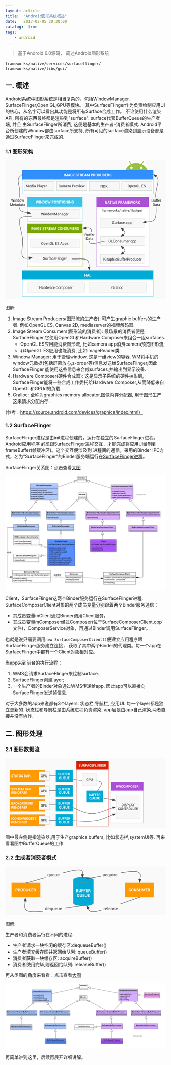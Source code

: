 ```yaml
---
layout: article
title:  "Android图形系统概述"
date:   2017-02-05 20:30:00
catalog:  true
tags:
    - android
---
```


> 基于Android 6.0源码， 简述Android图形系统

    frameworks/native/services/surfaceflinger/
    frameworks/native/libs/gui/

## 一. 概述

Android系统中图形系统是相当复杂的，包括WindowManager，SurfaceFlinger,Open GL,GPU等模块。
其中SurfaceFlinger作为负责绘制应用UI的核心，从名字可以看出其功能是将所有Surface合成工作。
不论使用什么渲染API, 所有的东西最终都是渲染到"surface". surface代表BufferQueue的生产者端, 并且
由SurfaceFlinger所消费, 这便是基本的生产者-消费者模式. Android平台所创建的Window都由surface所支持,
所有可见的surface渲染到显示设备都是通过SurfaceFlinger来完成的.

### 1.1 图形架构

![surface_rendered](../images/surfaceFlinger/surface_rendered.png)

图解: 

1. Image Stream Producers(图形流的生产者): 可产生graphic buffers的生产者. 例如OpenGL ES, Canvas 2D, mediaserver的视频解码器.
2. Image Stream Consumers(图形流的消费者): 最场景的消费者便是SurfaceFlinger,它使用OpenGL和Hardware Composer来组合一组surfaces.
    - OpenGL ES应用能消费图形流, 比如camera app消费camera预览图形流;
    - 非OpenGL ES应用也能消费,   比如ImageReader类
3. Window Manager: 用于管理window, 这是一组view的容器. WM将手机的window元数据(包括屏幕放心,z-order等)信息发送给SurfaceFlinger,因此SurfaceFlinger
能使用这些信息来合成surfaces,并输出到显示设备.
4. Hardware Composer(硬件合成器): 这是显示子系统的硬件抽象层, SurfaceFlinger能将一些合成工作委托给Hardware Composer,从而降低来自OpenGL和GPUd的负载.
5. Gralloc: 全称为graphics memory allocator,图像内存分配器, 用于图形生产这来请求分配内存.

(参考：https://source.android.com/devices/graphics/index.html）

### 1.2 SurfaceFlinger

SurfaceFlinger进程是由init进程创建的，运行在独立的SurfaceFlinger进程。Android应用程序
必须跟SurfaceFlinger进程交互，才能完成将应用UI绘制到frameBuffer(帧缓冲区)。这个交互便涉及到
进程间的通信，采用的Binder IPC方式，名为"SurfaceFlinger"的Binder服务端运行在[SurfaceFlinger进程](https://panard313.github.io/2017/02/11/surface_flinger/)。

SurfaceFlinger关系图：点击查看[大图](https://panard313.github.io/images/surfaceFlinger/class_surface.jpg)

![class_surface](../images/surfaceFlinger/class_surface.jpg)

Client，SurfaceFlinger这两个Binder服务运行在SurfaceFlinger进程.
SurfaceComposerClient对象的两个成员变量分别跟着两个Binder服务通信：

- 其成员变量mClient通过Binder调用Client服务，
- 其成员变量mComposer经过Composer(位于SurfaceComposerClient.cpp文件)，ComposerService对象，再通过Binder调用SurfaceFlinger。

也就是说只需要调用`new SurfaceComposerClient()`便建立应用程序跟SurfaceFlinger服务建立连接，
获取了其中两个Binder的代理类。每一个app在SurfaceFlinger中都有一个Client对象相对应。

当app来到前台的执行流程：

1. WMS会请求SurfaceFlinger来绘制surface. 
2. SurfaceFlinger创建layer;
3. 一个生产者的Binder对象通过WMS传递给app, 因此app可以直接向SurfaceFlinger发送帧信息.

对于大多数的app来说都有3个layers: 状态栏,导航栏, 应用UI. 每一个layer都是独立更新的.
状态栏和导航栏是由系统进程负责渲染, app层是由app自己渲染,两者直接并没有协作. 

## 二. 图形处理

### 2.1 图形数据流

![graphic_dataflow](../images/surfaceFlinger/graphic_dataflow.png)

图中最左侧是指渲染器,用于生产graphics buffers, 比如状态栏,systemUI等. 再来看看图中BufferQueue的工作



### 2.2 生成者消费者模式

![buffer_queue](../images/surfaceFlinger/buffer_queue.png) 

图解:

生产者和消费者运行在不同的进程.

- 生产者请求一块空闲的缓存区:dequeueBuffer()
- 生产者填充缓存区并返回给队列: queueBuffer()
- 消费者获取一块缓存区: acquireBuffer()
- 消费者使用完毕,则返回给队列: releaseBuffer()

再从类图的角度来看看：点击查看[大图](https://panard313.github.io/images/surfaceFlinger/class_buffer_queue.jpg)

![class_buffer_queue](../images/surfaceFlinger/class_buffer_queue.jpg)

再简单讲到这里，后续再展开详细讲解。
